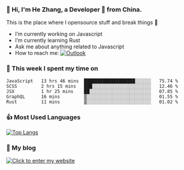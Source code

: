 ### 👋 Hi, I'm He Zhang, a Developer 🚀 from China.

This is the place where I opensource stuff and break things :rofl:

- I’m currently working on Javascript
- I’m currently learning Rust
- Ask me about anything related to Javascript
- How to reach me: [![Outlook](https://img.shields.io/badge/-Outlook-0078D4?style=flat&logo=Microsoft-Outlook&logoColor=white)](mailto:zhanghecool@outlook.com)

### 💪 This week I spent my time on 
<!--START_SECTION:waka-->
```text
JavaScript   13 hrs 46 mins  ███████████████████░░░░░░   75.74 % 
SCSS         2 hrs 15 mins   ███░░░░░░░░░░░░░░░░░░░░░░   12.46 % 
JSX          1 hr 25 mins    ██░░░░░░░░░░░░░░░░░░░░░░░   07.85 % 
GraphQL      16 mins         ▒░░░░░░░░░░░░░░░░░░░░░░░░   01.55 % 
Rust         11 mins         ▒░░░░░░░░░░░░░░░░░░░░░░░░   01.02 % 
```
<!--END_SECTION:waka-->

### 👍 Most Used Languages
[![Top Langs](https://github-readme-stats.vercel.app/api/top-langs/?username=zhanghecool&layout=compact)](https://zhanghe.cool)

### 🌈 My blog 
[![Click to enter my website](https://cdn.jsdelivr.net/gh/zhanghecool/assets/images/gif/zhanghecools.gif)](https://zhanghe.cool)
